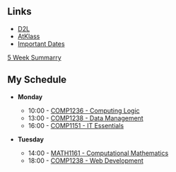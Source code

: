## Links
- [D2L](https://learn.georgebrown.ca)
- [AtKlass](https://app.atklass.com)
- [Important Dates](https://www.georgebrown.ca/current-students/important-dates?term=27246&category=131)

[5 Week Summarry](comp1238.md)

## My Schedule

- **Monday**
  - 10:00 - [COMP1236 - Computing Logic](https://learn.georgebrown.ca/d2l/home/337951)
  - 13:00 - [COMP1238 - Data Management](https://d2l.example.com/COMP1238)
  - 16:00 - [COMP1151 - IT Essentials](https://learn.georgebrown.ca/d2l/home/335096)
  
- **Tuesday**
  - 14:00 - [MATH1161 - Computational Mathematics](https://learn.georgebrown.ca/d2l/home/319780)
  - 18:00 - [COMP1238 - Web Development](https://learn.georgebrown.ca/d2l/home/342908)

